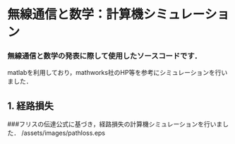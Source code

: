# 無線通信と数学：計算機シミュレーション

### 無線通信と数学の発表に際して使用したソースコードです．
matlabを利用しており，mathworks社のHP等を参考にシミュレーションを行いました．

## 1. 経路損失
###フリスの伝達公式に基づき，経路損失の計算機シミュレーションを行いました．
/assets/images/pathloss.eps